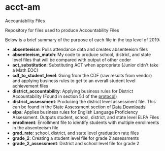 # acct-am
Accountability Files

Repository for files used to produce Accountability Files

Below is a brief summary of the purpose of each file in the top level of 2019:
- **absenteeism**: Pulls attendance data and creates absenteeism files
- **absenteeism_match**: My code to produce school, district, and state level files that will be compared with output of other coder
- **act_substitution**: Substituting ACT when appropriate (Junior didn't take a Math EOC)
- **cdf_to_student_level**: Going from the CDF (raw results from vendor) and applying business rules to get to an overall student level achievement files
- **district_accountability**: Applying business rules for District Accountability (Found in section 5.1 of the [protocol](https://www.tn.gov/content/dam/tn/education/accountability/Accountability_Protocol_2019.pdf))
- **district_assessment**: Producing the district level assessment file. This can be found in the State Assessment section of [Data Downloads](https://www.tn.gov/education/data/data-downloads.html)
- **elpa**: Applies business rules for English Language Proficiency Assessment. Outputs student, school, district, and state level ELPA Files
- **enrollment**: Enrollment file to identify students with multiple enrollments in the absenteeism file
- **grad_rate**: school, district, and state level graduation rate files
- **grade_2**: Creating a student level file for grade 2 assessments
- **grade_2_assessment**: District and school level file for grade 2

